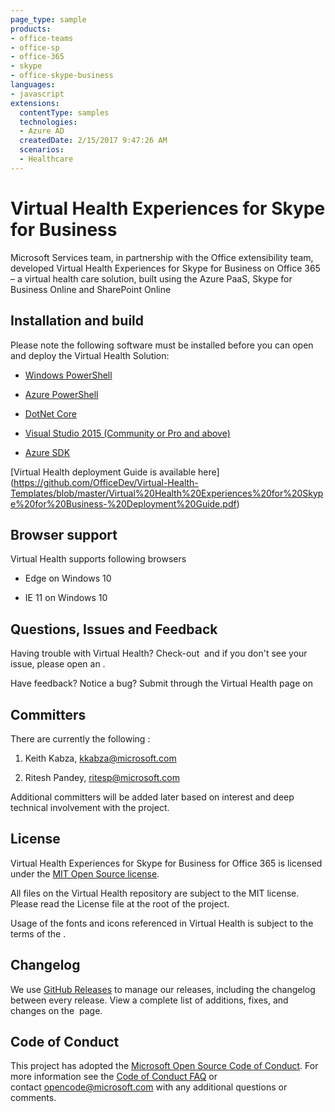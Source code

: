 ```yaml
---
page_type: sample
products:
- office-teams
- office-sp
- office-365
- skype
- office-skype-business
languages:
- javascript
extensions:
  contentType: samples
  technologies:
  - Azure AD
  createdDate: 2/15/2017 9:47:26 AM
  scenarios:
  - Healthcare
---
```


# Virtual Health Experiences for Skype for Business

Microsoft Services team, in partnership with the Office extensibility team,
developed Virtual Health Experiences for Skype for Business on Office 365 – a
virtual health care solution, built using the Azure PaaS, Skype for Business Online and
SharePoint Online

## Installation and build

Please note the following software must be installed before you can open and
deploy the Virtual Health Solution:

-   [Windows
    PowerShell](https://www.microsoft.com/en-us/download/details.aspx?id=50395)

-   [Azure PowerShell](http://go.microsoft.com/?linkid=9811175)

-   [DotNet Core](https://www.microsoft.com/net/core#windows)

-   [Visual Studio 2015 (Community or Pro and
    above)](https://www.visualstudio.com/en-us/products/vs-2015-product-editions.aspx?wt.mc_id=github_microsoft_mattercenter)

-   [Azure SDK](https://go.microsoft.com/fwlink/?LinkId=518003&clcid=0x409)

[Virtual Health deployment Guide is available here] (https://github.com/OfficeDev/Virtual-Health-Templates/blob/master/Virtual%20Health%20Experiences%20for%20Skype%20for%20Business-%20Deployment%20Guide.pdf)

## Browser support

Virtual Health supports following browsers

-   Edge on Windows 10

-   IE 11 on Windows 10

## Questions, Issues and Feedback

Having trouble with Virtual Health? Check-out  and if you don't see your issue,
please open an .

Have feedback? Notice a bug? Submit through the Virtual Health page on 

## Committers

There are currently the following :

1.  Keith Kabza, <kkabza@microsoft.com>

2.  Ritesh Pandey, <ritesp@microsoft.com>

Additional committers will be added later based on interest and deep technical
involvement with the project.

## License

Virtual Health Experiences for Skype for Business for Office 365 is licensed
under the [MIT Open Source license](http://opensource.org/licenses/MIT).

All files on the Virtual Health repository are subject to the MIT license.
Please read the License file at the root of the project.

Usage of the fonts and icons referenced in Virtual Health is subject to the
terms of the .

## Changelog

We use [GitHub Releases](https://github.com/blog/1547-release-your-software) to
manage our releases, including the changelog between every release. View a
complete list of additions, fixes, and changes on the  page.

## Code of Conduct

This project has adopted the [Microsoft Open Source Code of
Conduct](https://opensource.microsoft.com/codeofconduct/). For more information
see the [Code of Conduct
FAQ](https://opensource.microsoft.com/codeofconduct/faq/) or
contact <opencode@microsoft.com> with any additional questions or comments.
